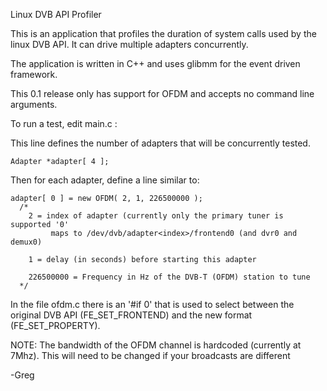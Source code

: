 
Linux DVB API Profiler

This is an application that profiles the duration of system calls used by the linux DVB API. It can
drive multiple adapters concurrently.

The application is written in C++ and uses glibmm for the event driven framework.

This 0.1 release only has support for OFDM and accepts no command line arguments.

To run a test, edit main.c :

This line defines the number of adapters that will be concurrently tested.

    Adapter *adapter[ 4 ];

Then for each adapter, define a line similar to:

    adapter[ 0 ] = new OFDM( 2, 1, 226500000 );
      /*
        2 = index of adapter (currently only the primary tuner is supported '0'
             maps to /dev/dvb/adapter<index>/frontend0 (and dvr0 and demux0)
        
        1 = delay (in seconds) before starting this adapter
        
        226500000 = Frequency in Hz of the DVB-T (OFDM) station to tune
      */

In the file ofdm.c there is an '#if 0' that is used to select between the original
DVB API (FE_SET_FRONTEND) and the new format (FE_SET_PROPERTY).

NOTE: The bandwidth of the OFDM channel is hardcoded (currently at 7Mhz). This will need
to be changed if your broadcasts are different


 -Greg
